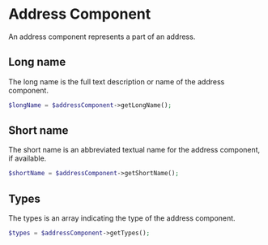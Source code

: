 # Address Component

An address component represents a part of an address.

## Long name

The long name is the full text description or name of the address component.

``` php
$longName = $addressComponent->getLongName();
```

## Short name

The short name is an abbreviated textual name for the address component, if available.

``` php
$shortName = $addressComponent->getShortName();
```

## Types

The types is an array indicating the type of the address component.

``` php
$types = $addressComponent->getTypes();
```
